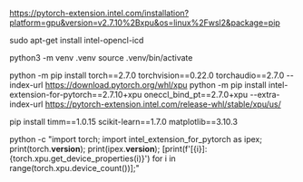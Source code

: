 https://pytorch-extension.intel.com/installation?platform=gpu&version=v2.7.10%2Bxpu&os=linux%2Fwsl2&package=pip

sudo apt-get install intel-opencl-icd

python3 -m venv .venv
source .venv/bin/activate

python -m pip install torch==2.7.0 torchvision==0.22.0 torchaudio==2.7.0 --index-url https://download.pytorch.org/whl/xpu
python -m pip install intel-extension-for-pytorch==2.7.10+xpu oneccl_bind_pt==2.7.0+xpu --extra-index-url https://pytorch-extension.intel.com/release-whl/stable/xpu/us/

pip install timm==1.0.15 scikit-learn==1.7.0 matplotlib==3.10.3

python -c "import torch; import intel_extension_for_pytorch as ipex; print(torch.__version__); print(ipex.__version__); [print(f'[{i}]: {torch.xpu.get_device_properties(i)}') for i in range(torch.xpu.device_count())];"

